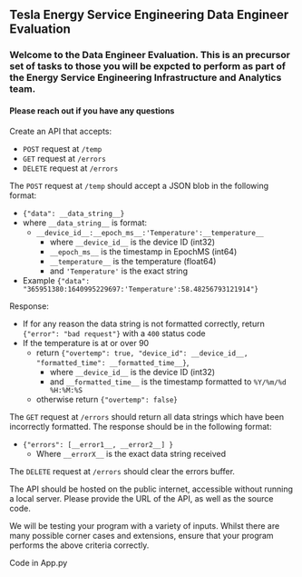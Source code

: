 ## Tesla Energy Service Engineering Data Engineer Evaluation

### Welcome to the Data Engineer Evaluation. This is an precursor set of tasks to those you will be expcted to perform as part of the Energy Service Engineering Infrastructure and Analytics team.

#### Please reach out if you have any questions

Create an API that accepts:

- `POST` request at `/temp`
- `GET` request at `/errors`
- `DELETE` request at `/errors`

The `POST` request at `/temp` should accept a JSON blob in the following format:

- `{"data": __data_string__}`
- where `__data_string__` is format:
  - `__device_id__:__epoch_ms__:'Temperature':__temperature__`
    - where `__device_id__` is the device ID (int32)
    - `__epoch_ms__` is the timestamp in EpochMS (int64)
    - `__temperature__` is the temperature (float64)
    - and `'Temperature'` is the exact string
- Example `{"data": "365951380:1640995229697:'Temperature':58.48256793121914"}`

Response:

- If for any reason the data string is not formatted correctly, return `{"error": "bad request"}` with a `400` status code
- If the temperature is at or over 90
  - return `{"overtemp": true, "device_id": __device_id__, "formatted_time": __formatted_time__}`,
    - where `__device_id__` is the device ID (int32)
    - and `__formatted_time__` is the timestamp formatted to `%Y/%m/%d %H:%M:%S`
  - otherwise return `{"overtemp": false}`

The `GET` request at `/errors` should return all data strings which have been incorrectly formatted. The response should
be in the following format:

- `{"errors": [__error1__, __error2__] }`
  - Where `__errorX__` is the exact data string received

The `DELETE` request at `/errors` should clear the errors buffer.

The API should be hosted on the public internet, accessible without running a local server.
Please provide the URL of the API, as well as the source code.

We will be testing your program with a variety of inputs.
Whilst there are many possible corner cases and extensions, ensure that your program performs the above criteria correctly.

Code in App.py
